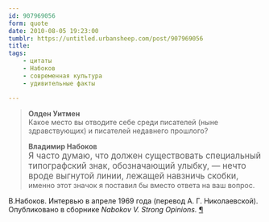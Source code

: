 ```yaml
---
id: 907969056
form: quote
date: 2010-08-05 19:23:00
tumblr: https://untitled.urbansheep.com/post/907969056
title: 
tags:
    - цитаты
    - Набоков
    - современная культура
    - удивительные факты

---
```


<blockquote>
<p><strong>Олден Уитмен</strong><br/>
Какое место вы отводите себе среди писателей (ныне здравствующих) и писателей недавнего прошлого?</p>

<p><strong>Владимир Набоков</strong><br/><big>Я часто думаю, что должен существовать специальный типографский знак, обозначающий улыбку, — нечто вроде выгнутой линии, лежащей навзничь скобки,</big> именно этот значок я поставил бы вместо ответа на ваш вопрос.</p>
</blockquote>

В.Набоков. Интервью в апреле 1969 года (перевод А. Г. Николаевской). Опубликовано в сборнике <em>Nabokov V. Strong Opinions.</em> <a href="http://www.artlebedev.ru/kovodstvo/sections/135/">¶</a>
